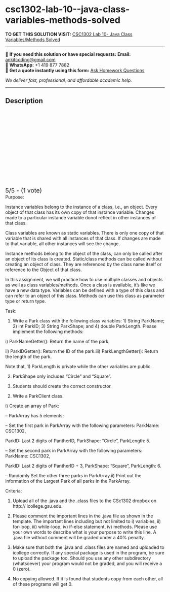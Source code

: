 # csc1302-lab-10--java-class-variables-methods-solved
**TO GET THIS SOLUTION VISIT:** [CSC1302 Lab 10- Java Class Variables/Methods Solved](https://www.ankitcodinghub.com/product/csc-1302-principles-of-computer-science-ii-solved-35/)


---

📩 **If you need this solution or have special requests:** **Email:** ankitcoding@gmail.com  
📱 **WhatsApp:** +1 419 877 7882  
📄 **Get a quote instantly using this form:** [Ask Homework Questions](https://www.ankitcodinghub.com/services/ask-homework-questions/)

*We deliver fast, professional, and affordable academic help.*

---

<h2>Description</h2>



<div class="kk-star-ratings kksr-auto kksr-align-center kksr-valign-top" data-payload="{&quot;align&quot;:&quot;center&quot;,&quot;id&quot;:&quot;114047&quot;,&quot;slug&quot;:&quot;default&quot;,&quot;valign&quot;:&quot;top&quot;,&quot;ignore&quot;:&quot;&quot;,&quot;reference&quot;:&quot;auto&quot;,&quot;class&quot;:&quot;&quot;,&quot;count&quot;:&quot;1&quot;,&quot;legendonly&quot;:&quot;&quot;,&quot;readonly&quot;:&quot;&quot;,&quot;score&quot;:&quot;5&quot;,&quot;starsonly&quot;:&quot;&quot;,&quot;best&quot;:&quot;5&quot;,&quot;gap&quot;:&quot;4&quot;,&quot;greet&quot;:&quot;Rate this product&quot;,&quot;legend&quot;:&quot;5\/5 - (1 vote)&quot;,&quot;size&quot;:&quot;24&quot;,&quot;title&quot;:&quot;CSC1302 Lab 10- Java Class Variables\/Methods Solved&quot;,&quot;width&quot;:&quot;138&quot;,&quot;_legend&quot;:&quot;{score}\/{best} - ({count} {votes})&quot;,&quot;font_factor&quot;:&quot;1.25&quot;}">

<div class="kksr-stars">

<div class="kksr-stars-inactive">
            <div class="kksr-star" data-star="1" style="padding-right: 4px">


<div class="kksr-icon" style="width: 24px; height: 24px;"></div>
        </div>
            <div class="kksr-star" data-star="2" style="padding-right: 4px">


<div class="kksr-icon" style="width: 24px; height: 24px;"></div>
        </div>
            <div class="kksr-star" data-star="3" style="padding-right: 4px">


<div class="kksr-icon" style="width: 24px; height: 24px;"></div>
        </div>
            <div class="kksr-star" data-star="4" style="padding-right: 4px">


<div class="kksr-icon" style="width: 24px; height: 24px;"></div>
        </div>
            <div class="kksr-star" data-star="5" style="padding-right: 4px">


<div class="kksr-icon" style="width: 24px; height: 24px;"></div>
        </div>
    </div>

<div class="kksr-stars-active" style="width: 138px;">
            <div class="kksr-star" style="padding-right: 4px">


<div class="kksr-icon" style="width: 24px; height: 24px;"></div>
        </div>
            <div class="kksr-star" style="padding-right: 4px">


<div class="kksr-icon" style="width: 24px; height: 24px;"></div>
        </div>
            <div class="kksr-star" style="padding-right: 4px">


<div class="kksr-icon" style="width: 24px; height: 24px;"></div>
        </div>
            <div class="kksr-star" style="padding-right: 4px">


<div class="kksr-icon" style="width: 24px; height: 24px;"></div>
        </div>
            <div class="kksr-star" style="padding-right: 4px">


<div class="kksr-icon" style="width: 24px; height: 24px;"></div>
        </div>
    </div>
</div>


<div class="kksr-legend" style="font-size: 19.2px;">
            5/5 - (1 vote)    </div>
    </div>
Purpose:

Instance variables belong to the instance of a class, i.e., an object. Every object of that class has its own copy of that instance variable. Changes made to a particular instance variable donot reflect in other instances of that class.

Class variables are known as static variables. There is only one copy of that variable that is shared with all instances of that class. If changes are made to that variable, all other instances will see the change.

Instance methods belong to the object of the class, can only be called after an object of its class is created. Static/class methods can be called without creating an object of class. They are referenced by the class name itself or reference to the Object of that class.

In this assignment, we will practice how to use multiple classes and objects as well as class variables/methods. Once a class is available, it’s like we have a new data type. Variables can be defined with a type of this class and can refer to an object of this class. Methods can use this class as parameter type or return type.

Task:

1. Write a Park class with the following class variables: 1) String ParkName; 2) int ParkID; 3) String ParkShape; and 4) double ParkLength. Please implement the following methods:

i) ParkNameGetter(): Return the name of the park.

ii) ParkIDGetter(): Return the ID of the park.iii) ParkLengthGetter(): Return the length of the park.

Note that, 1) ParkLength is private while the other variables are public.

2) ParkShape only includes “Circle” and “Square”.

4) Students should create the correct constructor.

2. Write a ParkClient class.

i) Create an array of Park:

– ParkArray has 5 elements;

– Set the first park in ParkArray with the following parameters: ParkName: CSC1302,

ParkID: Last 2 digits of PantherID, ParkShape: “Circle”, ParkLength: 5.

– Set the second park in ParkArray with the following parameters: ParkName: CSC1302,

ParkID: Last 2 digits of PantherID + 3, ParkShape: “Square”, ParkLength: 6.

– Randomly Set the other three parks in ParkArray.ii) Print out the information of the Largest Park of all parks in the ParkArray.

Criteria:

1. Upload all of the .java and the .class files to the CSc1302 dropbox on http:// icollege.gsu.edu.

3. Please comment the important lines in the .java file as shown in the template. The important lines including but not limited to i) variables, ii) for-loop, iii) while-loop, iv) if-else statement, iv) methods. Please use your own words to describe what is your purpose to write this line. A .java file without comment will be graded under a 40% penalty.

4. Make sure that both the .java and .class files are named and uploaded to icollege correctly. If any special package is used in the program, be sure to upload the package too. Should you use any other subdirectory (whatsoever) your program would not be graded, and you will receive a 0 (zero).

5. No copying allowed. If it is found that students copy from each other, all of these programs will get 0.
